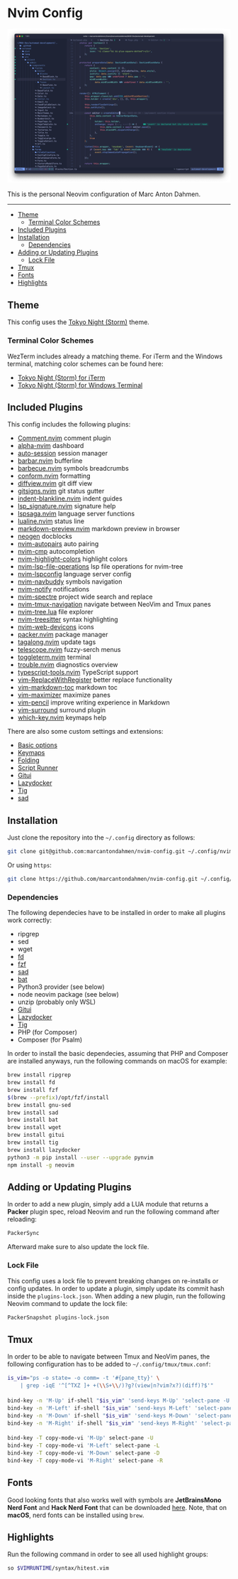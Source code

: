 # Nvim Config

![Screenshot](images/editor-tokyonight.png)

This is the personal Neovim configuration of Marc Anton Dahmen.

______________________________________________________________________

<!-- vim-markdown-toc GFM -->

- [Theme](#theme)
  - [Terminal Color Schemes](#terminal-color-schemes)
- [Included Plugins](#included-plugins)
- [Installation](#installation)
  - [Dependencies](#dependencies)
- [Adding or Updating Plugins](#adding-or-updating-plugins)
  - [Lock File](#lock-file)
- [Tmux](#tmux)
- [Fonts](#fonts)
- [Highlights](#highlights)

<!-- vim-markdown-toc -->

## Theme

This config uses the [Tokyo Night (Storm)](https://github.com/folke/tokyonight.nvim) theme.

### Terminal Color Schemes

WezTerm includes already a matching theme. For iTerm and the Windows terminal, matching color schemes can be found here:

- [Tokyo Night (Storm) for iTerm](https://github.com/folke/tokyonight.nvim/blob/main/extras/iterm/tokyonight_storm.itermcolors)
- [Tokyo Night (Storm) for Windows Terminal](https://github.com/folke/tokyonight.nvim/blob/main/extras/windows_terminal/tokyonight_storm.json)

## Included Plugins

This config includes the following plugins:

- [Comment.nvim](https://github.com/numToStr/Comment.nvim) comment plugin
- [alpha-nvim](https://github.com/goolord/alpha-nvim) dashboard
- [auto-session](https://github.com/rmagatti/auto-session) session manager
- [barbar.nvim](https://github.com/romgrk/barbar.nvim) bufferline
- [barbecue.nvim](https://github.com/utilyre/barbecue.nvim) symbols breadcrumbs
- [conform.nvim](https://github.com/stevearc/conform.nvim) formatting
- [diffview.nvim](https://github.com/sindrets/diffview.nvim) git diff view
- [gitsigns.nvim](https://github.com/lewis6991/gitsigns.nvim) git status gutter
- [indent-blankline.nvim](https://github.com/lukas-reineke/indent-blankline.nvim) indent guides
- [lsp_signature.nvim](https://github.com/ray-x/lsp_signature.nvim) signature help
- [lspsaga.nvim](https://github.com/glepnir/lspsaga.nvim) language server functions
- [lualine.nvim](https://github.com/nvim-lualine/lualine.nvim) status line
- [markdown-preview.nvim](https://github.com/iamcco/markdown-preview.nvim) markdown preview in browser
- [neogen](https://github.com/danymat/neogen) docblocks
- [nvim-autopairs](https://github.com/windwp/nvim-autopairs) auto pairing
- [nvim-cmp](https://github.com/hrsh7th/nvim-cmp) autocompletion
- [nvim-highlight-colors](https://github.com/brenoprata10/nvim-highlight-colors) highlight colors
- [nvim-lsp-file-operations](https://github.com/antosha417/nvim-lsp-file-operations) lsp file operations for nvim-tree
- [nvim-lspconfig](https://github.com/neovim/nvim-lspconfig) language server config
- [nvim-navbuddy](https://github.com/SmiteshP/nvim-navbuddy) symbols navigation
- [nvim-notify](https://github.com/rcarriga/nvim-notify) notifications
- [nvim-spectre](https://github.com/nvim-pack/nvim-spectre) project wide search and replace
- [nvim-tmux-navigation](https://github.com/alexghergh/nvim-tmux-navigation) navigate between NeoVim and Tmux panes
- [nvim-tree.lua](https://github.com/nvim-tree/nvim-tree.lua) file explorer
- [nvim-treesitter](https://github.com/nvim-treesitter/nvim-treesitter) syntax highlighting
- [nvim-web-devicons](https://github.com/nvim-tree/nvim-web-devicons) icons
- [packer.nvim](https://github.com/wbthomason/packer.nvim) package manager
- [tagalong.nvim](https://github.com/AndrewRadev/tagalong.vim) update tags
- [telescope.nvim](https://github.com/nvim-telescope/telescope.nvim) fuzzy-serch menus
- [toggleterm.nvim](https://github.com/akinsho/toggleterm.nvim) terminal
- [trouble.nvim](https://github.com/folke/trouble.nvim) diagnostics overview
- [typescript-tools.nvim](https://github.com/pmizio/typescript-tools.nvim) TypeScript support
- [vim-ReplaceWithRegister](https://github.com/inkarkat/vim-ReplaceWithRegister) better replace functionality
- [vim-markdown-toc](https://github.com/mzlogin/vim-markdown-toc) markdown toc
- [vim-maximizer](https://github.com/szw/vim-maximizer) maximize panes
- [vim-pencil](https://github.com/preservim/vim-pencil) improve writing experience in Markdown
- [vim-surround](https://github.com/tpope/vim-surround) surround plugin
- [which-key.nvim](https://github.com/folke/which-key.nvim) keymaps help

There are also some custom settings and extensions:

- [Basic options](lua/marcantondahmen/core/options.lua)
- [Keymaps](lua/marcantondahmen/core/keymaps.lua)
- [Folding](lua/marcantondahmen/plugins/fold.lua)
- [Script Runner](lua/telescope/_extensions/scripts.lua)
- [Gitui](lua/marcantondahmen/plugins/toggleterm.lua#L72)
- [Lazydocker](lua/marcantondahmen/plugins/toggleterm.lua#L83)
- [Tig](lua/marcantondahmen/plugins/toggleterm.lua#L94)
- [sad](lua/marcantondahmen/plugins/toggleterm.lua#L105)

## Installation

Just clone the repository into the `~/.config` directory as follows:

```bash
git clone git@github.com:marcantondahmen/nvim-config.git ~/.config/nvim
```

Or using `https`:

```bash
git clone https://github.com/marcantondahmen/nvim-config.git ~/.config/nvim
```

### Dependencies

The following dependecies have to be installed in order to make all plugins
work correctly:

- ripgrep
- sed
- wget
- [fd](https://github.com/sharkdp/fd)
- [fzf](https://github.com/junegunn/fzf)
- [sad](https://github.com/ms-jpq/sad)
- [bat](https://github.com/sharkdp/bat)
- Python3 provider (see below)
- node neovim package (see below)
- unzip (probably only WSL)
- [Gitui](https://github.com/extrawurst/gitui)
- [Lazydocker](https://github.com/jesseduffield/lazydocker)
- [Tig](https://jonas.github.io/tig/)
- PHP (for Composer)
- Composer (for Psalm)

In order to install the basic dependecies, assuming that PHP and Composer are installed anyways, run the following commands on macOS for example:

```bash
brew install ripgrep
brew install fd
brew install fzf
$(brew --prefix)/opt/fzf/install
brew install gnu-sed
brew install sad
brew install bat
brew install wget
brew install gitui
brew install tig
brew install lazydocker
python3 -m pip install --user --upgrade pynvim
npm install -g neovim
```

## Adding or Updating Plugins

In order to add a new plugin, simply add a LUA module that returns a **Packer** plugin spec, reload Neovim and run the following command after reloading:

```bash
PackerSync
```

Afterward make sure to also update the lock file.

### Lock File

This config uses a lock file to prevent breaking changes on re-installs or config updates. In order to update a plugin, simply update its commit hash inside the `plugins-lock.json`. When adding a new plugin, run the following Neovim command to update the lock file:

```bash
PackerSnapshot plugins-lock.json
```

## Tmux

In order to be able to navigate between Tmux and NeoVim panes, the following configuration has to be added to `~/.config/tmux/tmux.conf`:

```bash
is_vim="ps -o state= -o comm= -t '#{pane_tty}' \
    | grep -iqE '^[^TXZ ]+ +(\\S+\\/)?g?(view|n?vim?x?)(diff)?$'"

bind-key -n 'M-Up' if-shell "$is_vim" 'send-keys M-Up' 'select-pane -U'
bind-key -n 'M-Left' if-shell "$is_vim" 'send-keys M-Left' 'select-pane -L'
bind-key -n 'M-Down' if-shell "$is_vim" 'send-keys M-Down' 'select-pane -D'
bind-key -n 'M-Right' if-shell "$is_vim" 'send-keys M-Right' 'select-pane -R'

bind-key -T copy-mode-vi 'M-Up' select-pane -U
bind-key -T copy-mode-vi 'M-Left' select-pane -L
bind-key -T copy-mode-vi 'M-Down' select-pane -D
bind-key -T copy-mode-vi 'M-Right' select-pane -R
```

## Fonts

Good looking fonts that also works well with symbols are **JetBrainsMono Nerd Font** and **Hack Nerd Font** that can be downloaded [here](https://www.nerdfonts.com/font-downloads). Note, that on **macOS**, nerd fonts can be installed using `brew`.

## Highlights

Run the following command in order to see all used highlight groups:

```bash
so $VIMRUNTIME/syntax/hitest.vim
```
